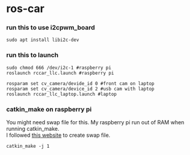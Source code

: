 # ros-car
### run this to use i2cpwm_board
```
sudo apt install libi2c-dev
```
### run this to launch
```
sudo chmod 666 /dev/i2c-1 #raspberry pi
roslaunch rccar_llc.launch #raspberry pi

rosparam set cv_camera/devide_id 0 #front cam on laptop
rosparam set cv_camera/device_id 2 #usb cam with laptop
roslaunch rccar_llc_laptop.launch #laptop
```
### catkin_make on raspberry pi  
You might need swap file for this. My raspberry pi run out of RAM when running catkin_make.  
I followed [this website](https://www.digitalocean.com/community/tutorials/how-to-add-swap-space-on-ubuntu-20-04-ja.amp) to create swap file.
```
catkin_make -j 1
```
